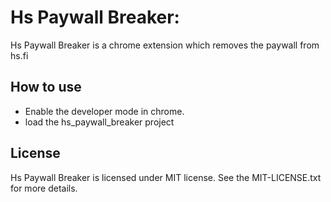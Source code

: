 Hs Paywall Breaker:
===========================

Hs Paywall Breaker is a chrome extension which removes the paywall from hs.fi

How to use
-------
 * Enable the developer mode in chrome.
 * load the hs_paywall_breaker project
 
License
-------
Hs Paywall Breaker is licensed under MIT license. See the MIT-LICENSE.txt for more details.
